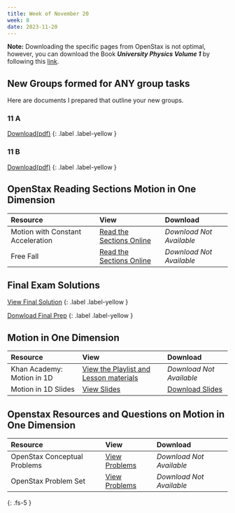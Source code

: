 ```yaml
---
title: Week of November 20
week: 8
date: 2023-11-20
---
```


**Note:** Downloading the specific pages from OpenStax is not optimal, however, you can download the Book _**University Physics Volume 1**_ by following this [link](https://assets.openstax.org/oscms-prodcms/media/documents/UniversityPhysicsVol1-WEB.pdf). 


## New Groups formed for ANY group tasks

Here are documents I prepared that outline your new groups.

### 11 A

[Download(pdf)](/23-24/1Q/groups/A.pdf)
{: .label .label-yellow }

### 11 B 

[Download(pdf)](/23-24/1Q/groups/B.pdf)
{: .label .label-yellow }

## OpenStax Reading Sections Motion in One Dimension

| Resource        | View          | Download |
|:-------------|:------------------|:------|
| Motion with Constant Acceleration | [Read the Sections Online](https://openstax.org/books/university-physics-volume-1/pages/3-4-motion-with-constant-acceleration) | _Download Not Available_ |
| Free Fall   | [Read the Sections Online](https://openstax.org/books/university-physics-volume-1/pages/3-5-free-fall) | _Download Not Available_ |

## Final Exam Solutions
[View Final Solution](/23-24/1Q/final/solution.html)
{: .label .label-yellow }

[Donwload Final Prep](/23-24/1Q/final/solution.pdf)
{: .label .label-yellow }

## Motion in One Dimension

| Resource        | View          | Download |
|:-------------|:------------------|:------|
| Khan Academy: Motion in 1D | [View the Playlist and Lesson materials](https://www.khanacademy.org/science/physics/one-dimensional-motion) | _Download Not Available_ |
| Motion in 1D Slides  | [View Slides](https://docs.google.com/presentation/d/e/2PACX-1vS-xRGLNAQ_Jp4oFx5YD1Dr_paSlrwRpf4C3N1TnF10JCBzVBybw40RlamwpsbgYTOr1I4hZXbV2pwy/pub?start=false&loop=false&delayms=3000) |  [Download Slides](/23-24/1Q/motion/slides.pdf)|

## Openstax Resources and Questions on Motion in One Dimension

| Resource        | View          | Download |
|:-------------|:------------------|:------|
| OpenStax Conceptual Problems | [View Problems](https://openstax.org/books/university-physics-volume-1/pages/3-conceptual-questions) | _Download Not Available_ |
| OpenStax Problem Set   | [View Problems](https://openstax.org/books/university-physics-volume-1/pages/3-problems) | _Download Not Available_ |


{: .fs-5 }
